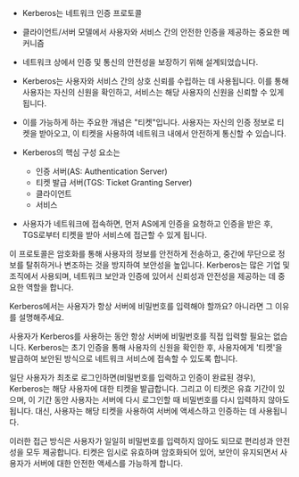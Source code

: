 - Kerberos는 네트워크 인증 프로토콜
- 클라이언트/서버 모델에서 사용자와 서비스 간의 안전한 인증을 제공하는 중요한 메커니즘
- 네트워크 상에서 인증 및 통신의 안전성을 보장하기 위해 설계되었습니다.

- Kerberos는 사용자와 서비스 간의 상호 신뢰를 수립하는 데 사용됩니다. 이를 통해 사용자는 자신의 신원을 확인하고, 서비스는 해당 사용자의 신원을 신뢰할 수 있게 됩니다. 
- 이를 가능하게 하는 주요한 개념은 "티켓"입니다. 사용자는 자신의 인증 정보로 티켓을 받아오고, 이 티켓을 사용하여 네트워크 내에서 안전하게 통신할 수 있습니다.

- Kerberos의 핵심 구성 요소는 
	- 인증 서버(AS: Authentication Server)
	- 티켓 발급 서버(TGS: Ticket Granting Server)
	- 클라이언트 
	- 서비스 
- 사용자가 네트워크에 접속하면, 먼저 AS에게 인증을 요청하고 인증을 받은 후, TGS로부터 티켓을 받아 서비스에 접근할 수 있게 됩니다.

이 프로토콜은 암호화를 통해 사용자의 정보를 안전하게 전송하고, 중간에 무단으로 정보를 탈취하거나 변조하는 것을 방지하여 보안성을 높입니다. Kerberos는 많은 기업 및 조직에서 사용되며, 네트워크 보안과 인증에 있어서 신뢰성과 안전성을 제공하는 데 중요한 역할을 합니다.

Kerberos에서는 사용자가 항상 서버에 비밀번호를 입력해야 할까요? 아니라면 그 이유를 설명해주세요.

사용자가 Kerberos를 사용하는 동안 항상 서버에 비밀번호를 직접 입력할 필요는 없습니다. Kerberos는 초기 인증을 통해 사용자의 신원을 확인한 후, 사용자에게 '티켓'을 발급하여 보안된 방식으로 네트워크 서비스에 접속할 수 있도록 합니다.

일단 사용자가 최초로 로그인하면(비밀번호를 입력하고 인증이 완료된 경우), Kerberos는 해당 사용자에 대한 티켓을 발급합니다. 그리고 이 티켓은 유효 기간이 있으며, 이 기간 동안 사용자는 서버에 다시 로그인할 때 비밀번호를 다시 입력하지 않아도 됩니다. 대신, 사용자는 해당 티켓을 사용하여 서버에 액세스하고 인증하는 데 사용됩니다.

이러한 접근 방식은 사용자가 일일히 비밀번호를 입력하지 않아도 되므로 편리성과 안전성을 모두 제공합니다. 티켓은 임시로 유효하며 암호화되어 있어, 보안이 유지되면서 사용자가 서버에 대한 안전한 액세스를 가능하게 합니다.
